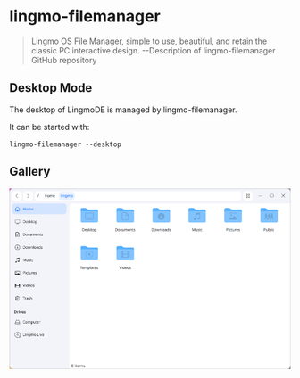 # lingmo-filemanager
>
> Lingmo OS File Manager, simple to use, beautiful, and retain the classic PC interactive design. --Description of lingmo-filemanager GitHub repository

## Desktop Mode

The desktop of LingmoDE is managed by lingmo-filemanager.

It can be started with:

```console
lingmo-filemanager --desktop
```

## Gallery

![lingmo-filemanager screenshot](../assets/lingmo-filemanager/lingmo-filemanager.webp)
